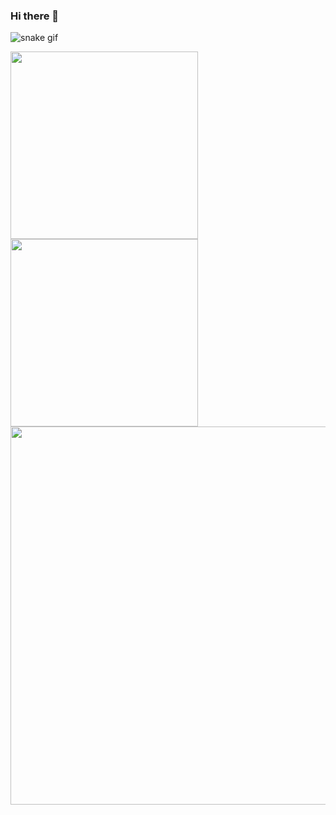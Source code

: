 ### Hi there 👋

<!--
**Elig-Arsee/Elig-Arsee** is a ✨ _special_ ✨ repository because its `README.md` (this file) appears on your GitHub profile.

Here are some ideas to get you started:

- 🔭 I’m currently working on ...
- 🌱 I’m currently learning ...
- 👯 I’m looking to collaborate on ...
- 🤔 I’m looking for help with ...
- 💬 Ask me about ...
- 📫 How to reach me: ...
- 😄 Pronouns: ...
- ⚡ Fun fact: ...
-->

![snake gif](https://github.com/Elig-Arsee/Elig-Arsee/blob/output/github-contribution-grid-snake-dark.svg)

<div>
  <a href="https://github.com/Elig-Arsee">
    <img loading="lazy" style="width: 300px; height: auto;" src="https://github-readme-stats.vercel.app/api/top-langs/?username=Elig-Arsee&layout=compact&langs_count=7&theme=onedark"/>
  </a>
  <a href="https://github.com/Elig-Arsee">
    <img loading="lazy" style="width: 300px; height: auto;" src="https://github-readme-stats.vercel.app/api?username=Elig-Arsee&show_icons=true&theme=onedark&include_all_commits=true&count_private=true"/>
  </a>
</div>

<div>
  <img loading="lazy" style="width: 605px; height: auto;" src="https://github-readme-stats.vercel.app/api/wakatime?username=@arselig&show_icons=true&theme=onedark&include_all_commits=true&count_private=true"/>
</div>
